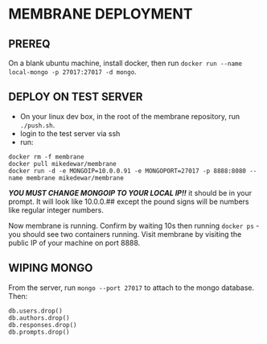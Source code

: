 # MEMBRANE DEPLOYMENT

## PREREQ
On a blank ubuntu machine, install docker, then run `docker run --name local-mongo -p 27017:27017 -d mongo`.

## DEPLOY ON TEST SERVER
* On your linux dev box, in the root of the membrane repository, run `./push.sh`.
* login to the test server via ssh
* run:
```
docker rm -f membrane
docker pull mikedewar/membrane
docker run -d -e MONGOIP=10.0.0.91 -e MONGOPORT=27017 -p 8888:8080 --name membrane mikedewar/membrane
```
***YOU MUST CHANGE MONGOIP TO YOUR LOCAL IP!!*** it should be in your prompt. It will look like 10.0.0.## except the pound signs will be numbers like regular integer numbers.

Now membrane is running. Confirm by waiting 10s then running `docker ps` - you should see two containers running. Visit membrane by visiting the public IP of your machine on port 8888.

## WIPING MONGO
From the server, run `mongo --port 27017` to attach to the mongo database. Then:
```
db.users.drop()
db.authors.drop()
db.responses.drop()
db.prompts.drop()
```
